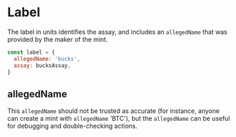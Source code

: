 # Label

The label in units identifies the assay, and includes an `allegedName`
that was provided by the maker of the mint.

```js
const label = {
  allegedName: 'bucks',
  assay: bucksAssay,
}
```

## allegedName
This `allegedName` should
not be trusted as accurate (for instance, anyone can create a mint
with `allegedName` 'BTC'), but the `allegedName` can be useful for
debugging and double-checking actions.
